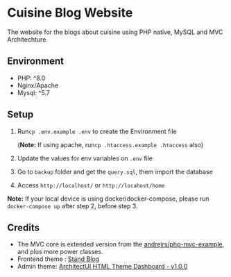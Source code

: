 # Cuisine Blog Website
The website for the blogs about cuisine using PHP native, MySQL and MVC Architechture

## Environment
- PHP: ^8.0
- Nginx/Apache
- Mysql: ^5.7

## Setup

1. Run```cp .env.example .env``` to create the Environment file
   
    (**Note:** If using apache, run```cp .htaccess.example .htaccess``` also)

2. Update the values for env variables on ```.env``` file
3. Go to ```backup``` folder and get the ```query.sql```, them import the database
4. Access ```http://localhost/``` or ```http://locahost/home```

**Note:** If your local device is using docker/docker-compose, please run ```docker-compose up``` after step 2, before step 3.
## Credits
- The MVC core is extended version from the [andrejrs/php-mvc-example](https://github.com/andrejrs/php-mvc-example), 
and plus more power classes.
- Frontend theme : [Stand Blog](https://templatemo.com/tm-551-stand-blog)
- Admin theme: [ArchitectUI HTML Theme Dashboard - v1.0.0](https://github.com/DashboardPack/architectui-html-theme-free)